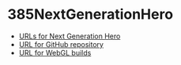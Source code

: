 # 385NextGenerationHero

- [URLs for Next Generation Hero](https://chanvely.github.io/385NextGenerationHero/)
- [URL for GitHub repository](https://github.com/chanvely/385NextGenerationHero)
- [URL for WebGL builds](https://chanvely.github.io/385NextGenerationHero/nextGenHeroBuild/)
